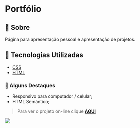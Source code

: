 # Portfólio

## 📝 Sobre

Página para apresentação pessoal e apresentação de projetos.

## 🚀 Tecnologias Utilizadas

-   [CSS](https://developer.mozilla.org/en-US/docs/Web/CSS)
-   [HTML](https://developer.mozilla.org/en-US/docs/Web/HTML)

### 📌 Alguns Destaques

- Responsivo para computador / celular;
- HTML Semântico;

> Para ver o projeto on-line clique **[AQUI](https://raquelferreira1.github.io/Portfolio/)**

<img src="https://raw.githubusercontent.com/raquelferreira1/Portfolio-2/97866430173c6ad8dc7ce749de691b0aaa627bd7/assets/print-tela.png">

